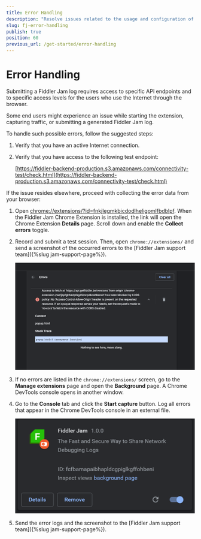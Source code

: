 ```yaml
---
title: Error Handling
description: "Resolve issues related to the usage and configuration of the Fiddler Jam Chrome Extension."
slug: fj-error-handling
publish: true
position: 60
previous_url: /get-started/error-handling
---
```


# Error Handling

Submitting a Fiddler Jam log requires access to specific API endpoints and to specific access levels for the users who use the Internet through the browser.

Some end users might experience an issue while starting the extension, capturing traffic, or submitting a generated Fiddler Jam log.

To handle such possible errors, follow the suggested steps:

1. Verify that you have an active Internet connection.

1. Verify that you have access to the following test endpoint:

    [https://fiddler-backend-production.s3.amazonaws.com/connectivity-test/check.html](https://fiddler-backend-production.s3.amazonaws.com/connectivity-test/check.html)

If the issue resides elsewhere, proceed with collecting the error data from your browser:

1. Open [chrome://extensions/?id=fnkjlegmkbicdodlheligomlfbdblpf](chrome://extensions/?id=fnkjlegmkbicdodlheligomlfbdblpf). When the Fiddler Jam Chrome Extension is installed, the link will open the Chrome Extension **Details** page. Scroll down and enable the **Collect errors** toggle.

1. Record and submit a test session. Then, open `chrome://extensions/` and send a screenshot of the occurred errors to the [Fiddler Jam support team]({%slug jam-support-page%}).

   ![Fiddler Jam error details](../images/ext/support/fj-extension-error-logs-details.png)

1. If no errors are listed in the `chrome://extensions/` screen, go to the **Manage extensions** page and open the **Background** page. A Chrome DevTools console opens in another window.

1. Go to the **Console** tab and click the **Start capture** button. Log all errors that appear in the Chrome DevTools console in an external file.

   ![Fiddler Jam backgroundpage](../images/ext/ext-images/extension-background-page.png)

1. Send the error logs and the screenshot to the [Fiddler Jam support team]({%slug jam-support-page%}).
